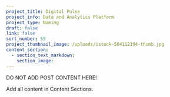 ```yaml
---
project_title: Digital Pulse
project_info: Data and Analytics Platform
project_type: Naming
draft: false
link: false
sort_number: 55
project_thumbnail_image: /uploads/istock-504112194-thumb.jpg
content_section:
  - section_text_markdown:
    section_image:
---
```



DO NOT ADD POST CONTENT HERE!

Add all content in Content Sections.